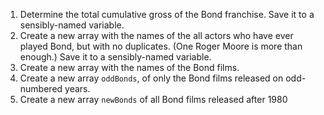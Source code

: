 
1. Determine the total cumulative gross of the Bond franchise. Save it to a sensibly-named variable.
1. Create a new array with the names of the all actors who have ever played Bond, but with no duplicates. (One Roger Moore is more than enough.) Save it to a sensibly-named variable.
1. Create a new array with the names of the Bond films.
1. Create a new array `oddBonds`, of only the Bond films released on odd-numbered years.
1. Create a new array `newBonds` of all Bond films released after 1980
